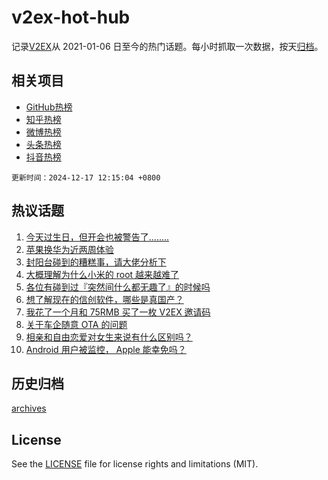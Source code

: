# v2ex-hot-hub

 记录[V2EX](https://www.v2ex.com/)从 2021-01-06 日至今的热门话题。每小时抓取一次数据，按天[归档](archives)。
 
 ## 相关项目

- [GitHub热榜](https://github.com/lonnyzhang423/github-hot-hub)
- [知乎热榜](https://github.com/lonnyzhang423/zhihu-hot-hub)
- [微博热榜](https://github.com/lonnyzhang423/weibo-hot-hub)
- [头条热榜](https://github.com/lonnyzhang423/toutiao-hot-hub)
- [抖音热榜](https://github.com/lonnyzhang423/douyin-hot-hub)


 `更新时间：2024-12-17 12:15:04 +0800`

## 热议话题

1. [今天过生日，但开会也被警告了........](https://www.v2ex.com/t/1097910)
1. [苹果换华为近两周体验](https://www.v2ex.com/t/1097947)
1. [封阳台碰到的糟糕事，请大佬分析下](https://www.v2ex.com/t/1097995)
1. [大概理解为什么小米的 root 越来越难了](https://www.v2ex.com/t/1097870)
1. [各位有碰到过『突然间什么都无趣了』的时候吗](https://www.v2ex.com/t/1097899)
1. [想了解现在的信创软件，哪些是真国产？](https://www.v2ex.com/t/1098049)
1. [我花了一个月和 75RMB 买了一枚 V2EX 邀请码](https://www.v2ex.com/t/1097908)
1. [关于车企随意 OTA 的问题](https://www.v2ex.com/t/1098071)
1. [相亲和自由恋爱对女生来说有什么区别吗？](https://www.v2ex.com/t/1097877)
1. [Android 用户被监控， Apple 能幸免吗？](https://www.v2ex.com/t/1098016)

## 历史归档

[archives](archives)

## License

See the [LICENSE](LICENSE) file for license rights and limitations (MIT).
